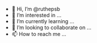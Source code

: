 - 👋 Hi, I’m @ruthepsb
- 👀 I’m interested in ...
- 🌱 I’m currently learning ...
- 💞️ I’m looking to collaborate on ...
- 📫 How to reach me ...

<!---
ruthepsb/ruthepsb is a ✨ special ✨ repository because its `README.md` (this file) appears on your GitHub profile.
You can click the Preview link to take a look at your changes.
--->
